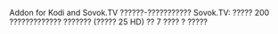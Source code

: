 Addon for Kodi and Sovok.TV
 ??????-??????????? Sovok.TV: ????? 200 ????????????? ??????? (????? 25 HD) ?? 7 ???? ? ?????